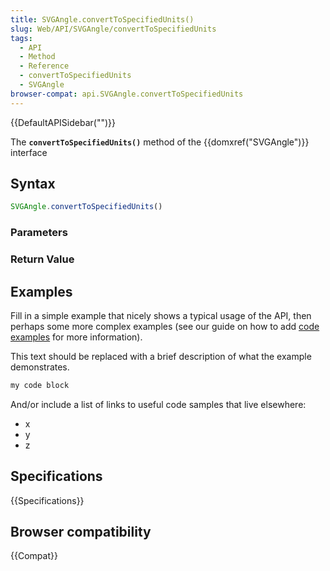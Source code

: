 ```yaml
---
title: SVGAngle.convertToSpecifiedUnits()
slug: Web/API/SVGAngle/convertToSpecifiedUnits
tags:
  - API
  - Method
  - Reference
  - convertToSpecifiedUnits
  - SVGAngle
browser-compat: api.SVGAngle.convertToSpecifiedUnits
---
```

{{DefaultAPISidebar("")}}

The **`convertToSpecifiedUnits()`** method of the {{domxref("SVGAngle")}} interface 

## Syntax

```js
SVGAngle.convertToSpecifiedUnits()
```

### Parameters



### Return Value



## Examples

Fill in a simple example that nicely shows a typical usage of the API, then perhaps some more complex examples (see our guide on how to add [code examples](/en-US/docs/MDN/Contribute/Structures/Code_examples) for more information).

This text should be replaced with a brief description of what the example demonstrates.

```js
my code block
```

And/or include a list of links to useful code samples that live elsewhere:

*   x
*   y
*   z

## Specifications

{{Specifications}}

## Browser compatibility

{{Compat}}

